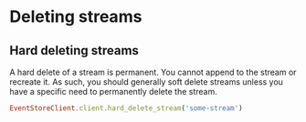 # Deleting streams

## Hard deleting streams

A hard delete of a stream is permanent. You cannot append to the stream or recreate it. As such, you should generally soft delete streams unless you have a specific need to permanently delete the stream.

```ruby
EventStoreClient.client.hard_delete_stream('some-stream')
```
